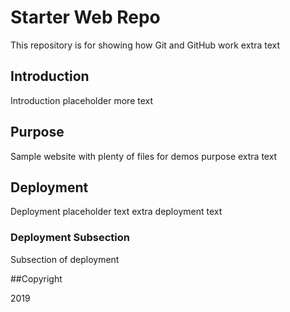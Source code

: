 # Starter Web Repo

This repository is for showing how Git and GitHub work
extra text 

## Introduction 

Introduction placeholder
more text 

## Purpose

Sample website with plenty of files for demos
purpose extra text 

## Deployment 

Deployment placeholder text
extra deployment text 

### Deployment Subsection

Subsection of deployment

##Copyright

2019